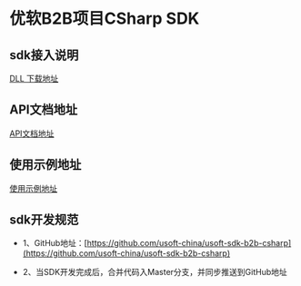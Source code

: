 # 优软B2B项目CSharp SDK

## sdk接入说明

[DLL 下载地址](./dll-release)

## API文档地址

[API文档地址](https://document.usoftchina.com/b2b)

## 使用示例地址

[使用示例地址](./usoft-sdk-b2b-csharp.Test)

## sdk开发规范

- 1、GitHub地址：[https://github.com/usoft-china/usoft-sdk-b2b-csharp](https://github.com/usoft-china/usoft-sdk-b2b-csharp)

-  2、当SDK开发完成后，合并代码入Master分支，并同步推送到GitHub地址

